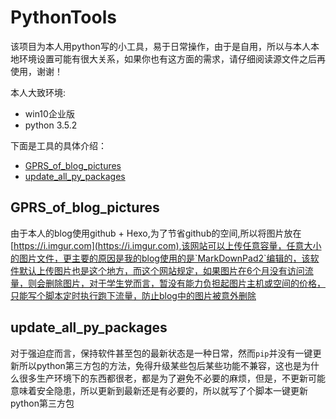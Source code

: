 # PythonTools
该项目为本人用python写的小工具，易于日常操作，由于是自用，所以与本人本地环境设置可能有很大关系，如果你也有这方面的需求，请仔细阅读源文件之后再使用，谢谢！

本人大致环境:
- win10企业版
- python 3.5.2

下面是工具的具体介绍：

- [GPRS_of_blog_pictures](#GPRS_of_blog_pictures)
- [update_all_py_packages](#update_all_py_packages)

## GPRS_of_blog_pictures
由于本人的blog使用github + Hexo,为了节省github的空间,所以将图片放在[https://i.imgur.com](https://i.imgur.com),该网站可以上传任意容量，任意大小的图片文件，更主要的原因是我的blog使用的是`MarkDownPad2`编辑的，该软件默认上传图片也是这个地方，而这个网站规定，如果图片在6个月没有访问流量，则会删除图片，对于学生党而言，暂没有能力负担起图片主机或空间的价格，只能写个脚本定时执行跑下流量，防止blog中的图片被意外删除

## update_all_py_packages
对于强迫症而言，保持软件甚至包的最新状态是一种日常，然而`pip`并没有一键更新所以python第三方包的方法，免得升级某些包后某些功能不兼容，这也是为什么很多生产环境下的东西都很老，都是为了避免不必要的麻烦，但是，不更新可能意味着安全隐患，所以更新到最新还是有必要的，所以就写了个脚本一键更新python第三方包
